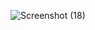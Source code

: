 ![Screenshot (18)](https://github.com/vrpvep/smoothie-brand-website.broken/assets/125939525/86f78980-fff1-4f54-a31b-2889fdb1181a)
